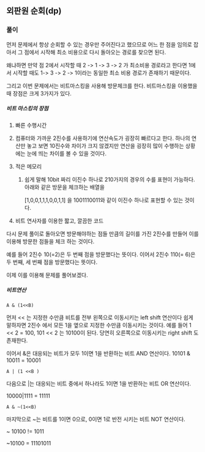 ## 외판원 순회(dp)

### 풀이

먼저 문제에서 항상 순회할 수 있는 경우만 주어진다고 했으므로 어느 한 점을 임의로 잡아서 그 점에서 시작해 최소 비용으로 다시 돌아오는 경로를 찾으면 된다. 

왜냐하면 만약 점 2에서 시작할 때 2 -> 1 -> 3 -> 2 가 최소비용 경로라고 한다면 1에서 시작할 때도 1-> 3 -> 2 -> 1이라는 동일한 최소 비용 경로가 존재하기 때문이다.

그리고 이번 문제에서는 비트마스킹을 사용해 방문체크를 한다. 비트마스킹을 이용했을 때 장점은 크게 3가지가 있다.



##### 비트 마스킹의 장점

1.  빠른 수행시간

   1. 컴퓨터와 가까운 2진수를 사용하기에 연산속도가 굉장히 빠르다고 한다. 하나의 연산만 놓고 보면 10진수와 차이가 크지 않겠지만 연산을 굉장히 많이 수행하는 상황에는 눈에 띄는 차이를 볼 수 있을 것이다.

2. 적은 메모리

   1. 쉽게 말해 10bit 짜리 이진수 하나로 210가지의 경우의 수를 표현이 가능하다. 아래와 같은 방문을 체크하는 배열을

      [1,0,0,1,1,1,0,0,1,1] 을 1001110011와 같이 이진수 하나로 표현할 수 있는 것이다.

3. 비트 연사자를 이용한 짧고, 깔끔한 코드



다시 문제 풀이로 돌아오면 방문해야하는 점들 만큼의 길이를 가진 2진수를 만들어 이를 이용해 방문한 점들을 체크 하는 것이다.

예를 들어 2진수 10(=2)은 두 번째 점을 방문했다는 뜻이다. 이어서 2진수 110(= 6)은 두 번째, 세 번째 점을 방문했다는 뜻이다.

이제 이를 이용해 문제를 풀어보겠다.



##### 비트연산

`A & (1<<B)`

먼저 << 는 지정한 수만큼 비트를 전부 왼쪽으로 이동시키는 left shift 연산이다 쉽게 말하자면 2진수 에서 모든 1을 옆으로 지정한 수만큼 이동시키는 것이다.  예를 들어 1 << 2 = 100, 101 << 2 는 10100이 된다. 당연히 오른쪽으로 이동시키는 right shift 도 존재한다.

이어서 &은 대응되는 비트가 모두 1이면 1을 반환하는 비트 AND 연산이다. 10101 & 10011 = 10001 

`A | (1 <<B )`

다음으로 |는 대응되는 비트 중에서 하나라도 1이면 1을 반환하는 비트 OR 연산이다.

10000|1111 = 11111

`A & ~(1<<B)`

마지막으로 ~는 비트를 1이면 0으로, 0이면 1로 반전 시키는 비트 NOT 연산이다.

~ 10100 != 1011

~10100 = 11101011
